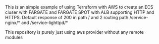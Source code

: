This is an simple example of using Terraform with AWS to create an ECS cluser with FARGATE and FARGATE SPOT with ALB supporting HTTP and HTTPS.
Default response of 200 in path / and 2 routing path /service-nginx/* and /service-lighttpd/*

This repository is purely just using aws provider without any remote modules

